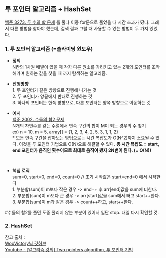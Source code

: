 ## 투 포인터 알고리즘 + HashSet

[백준 3273. 두 수의 합 문제](https://www.acmicpc.net/problem/3273) 를 풀다 이중 for문으로 풀었을 때 시간 초과가 떴다. 그래서 다른 방법을 찾아야 했는데, 검색 결과 그럴 때 사용할 수 있는 방법이 두 가지 있었다.

### 1. 투 포인터 알고리즘 (=슬라이딩 윈도우)
- <b>정의</b>
<br> N칸의 1차원 배열이 있을 때 각자 다른 원소를 가리키고 있는 2개의 포인터를 조작해가며 원하는 값을 찾을 때 까지 탐색하는 알고리즘.

- <b>진행방향</b>
<br>1. 두 포인터가 같은 방향으로 진행해 나가는 것<br>2. 두 포인터가 양끝에서 반대로 진행하는 것<br>3. 하나의 포인터는 한쪽 방향으로, 다른 포인터는 양쪽 방향으로 이동하는 것

- <b>예시</b><br>[백준 2002. 수들의 합2 문제](https://www.acmicpc.net/problem/2003)<br>N개의 자연수를 갖는 수열에서 연속 구간의 합이 M이 되는 경우의 수 찾기
<br> ex) n = 10, m = 5, array[] = {1, 2, 3, 4, 2, 5, 3, 1, 1, 2}
<br>* 모든 연속 구간을 잡아보는 방법으로는 시간 복잡도가 O(N^2)까지 소요될 수 있다. 이것을 투 포인터 기법으로 O(N)으로 해결할 수 있다. <b>총 시간 복잡도 = start, end 포인터가 움직인 횟수이므로 최대로 움직여 봤자 2N번이 된다. (= O(N)) </b>
<br>

- <b>핵심 로직</b>
<br> sum=0, start=0, end=0, count=0 // 초기 시작값은 start=end=0 에서 시작한다
<br> 1. 부분합(sum)이 m보다 작은 경우 -> end++ 후 arr[end]값을 sum에 더한다.
<br> 2. 부분합(sum)이 m보다 큰 경우 -> arr[start]값을 sum에서 빼고 start++한다.
<br> 3. 부분합(sum)이 m과 같은 경우 -> count++하고, start++한다.

#수들의 합2를 풀던 도중 풀리지 않는 부분이 있어서 일단 stop. 내일 다시 확인할 것.



### 2. HashSet





참고 출처 : <br>[WooVictory님 깃허브](https://github.com/WooVictory/Ready-For-Tech-Interview/blob/master/Algorithm/%ED%88%AC%ED%8F%AC%EC%9D%B8%ED%84%B0%20%EC%95%8C%EA%B3%A0%EB%A6%AC%EC%A6%98.md)<br>[Youtube - [알고리즘 강의] Two pointers algorithm, 투 포인터 기법](https://www.youtube.com/watch?v=iSjvuixMPmQ)


